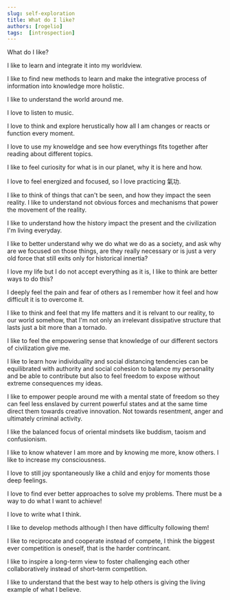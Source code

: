 ```yaml
---
slug: self-exploration
title: What do I like?
authors: [rogelio]
tags:  [introspection]
---
```


What do I like?

I like to learn and integrate it into my worldview.

I like to find new methods to learn and make the integrative process of information into knowledge more holistic.

I like to understand the world around me.

I love to listen to music.

I love to think and explore herustically how all I am changes or reacts or function every moment. 

I love to use my knoweldge and see how everythings fits together after reading about different topics.

I like to feel curiosity for what is in our planet, why it is here and how.

I love to feel energized and focused, so I love practicing 氣功.

I like to think of things that can't be seen, and how they impact the seen reality. I like to understand not obvious forces and mechanisms that power the movement of the reality.

I like to understand how the history impact the present and the civilization I'm living everyday.

I like to better understand why we do what we do as a society, and ask why are we focused on those things, are they really necessary or is just a very old force that still exits only for historical innertia?

I love my life but I do not accept everything as it is, I like to think are better ways to do this?

I deeply feel the pain and fear of others as I remember how it feel and how difficult it is to overcome it.

I like to think and feel that my life matters and it is relvant to our reality, to our world somehow, that I'm not only an irrelevant dissipative structure that lasts just a bit more than a tornado.

I like to feel the empowering sense that knowledge of our different sectors of civilization give me.

I like to learn how individuality and social distancing tendencies can be equilibrated with authority and social cohesion to balance my personality and be able to contribute but also to feel freedom to expose without extreme consequences my ideas.

I like to empower people around me with a mental state of freedom so they can feel less enslaved by current powerful states and at the same time direct them towards creative innovation. Not towards resentment, anger and ultimately criminal activity.

I like the balanced focus of oriental mindsets like buddism, taoism and confusionism.

I like to know whatever I am more and by knowing me more, know others. I like to increase my consciousness. 

I love to still joy spontaneously like a child and enjoy for moments those deep feelings.

I love to find ever better approaches to solve my problems. There must be a way to do what I want to achieve!

I love to write what I think.

I like to develop methods although I then have difficulty following them!

I like to reciprocate and cooperate instead of compete, I think the biggest ever competition is oneself, that is the harder contrincant.

I like to inspire a long-term view to foster challenging each other collaboratively instead of short-term competition.

I like to understand that the best way to help others is giving the living example of what I believe.

